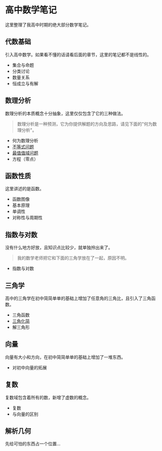 # 高中数学笔记
这里整理了我高中时期的绝大部分数学笔记。

## 代数基础
引入高中数学。如果看不懂的话请看后面的章节，这里的笔记都不是线性的。

- 集合与命题
- 分类讨论
- 数量关系
- 恒成立与有解

## 数理分析
数理分析的本质概念十分抽象，这里仅仅包含了它的三种做法。
> 数理分析是一种预测，它为你提供解题的方向及思路，请见下面的"何为数理分析"。

- 何为数理分析
- [不等式问题](blog.html?2022-05-10)
- [最值值域问题](blog.html?2022-02-08)
- 方程（零点）

## 函数性质
这里讲述的是函数。

- 函数图像
- 基本原理
- 单调性
- 对称性与周期性

## 指数与对数
没有什么地方好放，且知识点比较少，就单独拎出来了。
> 我的数学老师把它和下面的三角学放在了一起，原因不明。

- 指数与对数

## 三角学
高中的三角学在初中简简单单的基础上增加了任意角的三角比，且引入了三角函数。

- 三角函数
- [三角化简](blog.html?2022-03-26)
- 解三角形

## 向量
向量有大小和方向，在初中简简单单的基础上增加了一堆东西。

<!--
为了防止自己忘记下面每篇博客要讲什么，先列在下面：

- 对初中向量的拓展
  - 点 -> 向量
  - 单位向量
  - 定比分点
  - 向量基本定理

剩下的还在纠结中...
-->

- 对初中向量的拓展

## 复数
复数域包含着所有的数，新增了虚数的概念。

- 复数
- 与向量的区别

## 解析几何
先给可怕的东西占一个位置...
